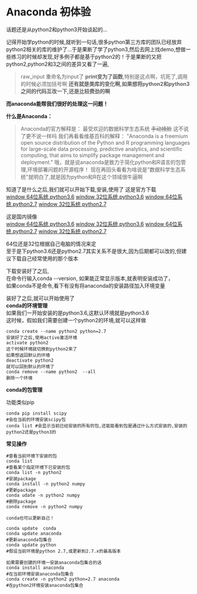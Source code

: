 # Anaconda <del>初</del>体验

话题还是从python2和python3开始谈起的...

记得开始学python的时候,就听到一句话,很多python第三方库的团队已经放弃python2相关的库的维护了...于是果断了学了python3,然后去网上找demo,想做一些练习的时候却发现,好多例子都是基于python2的！于是果断的又把python2,python2和3之间的差异又看了一遍,  
>raw_input 重命名为input了
>**print变为了函数**,特别是这点啊，坑死了,调用的时候必须加括号啊 
>**还有就是类库的变化啊,如果想将python2和python3之间的代码互改一下,还是比较费劲的啊**

**而anaconda能帮我们很好的处理这一问题！**

**什么是Anaconda：**
> Anaconda的官方解释是：
> 最受欢迎的数据科学生态系统
> <del>手动捂脸</del>
> 这不说了更不说一样吗
> 我们再看看维基百科的解释：
>"Anaconda is a freemium open source distribution of the Python and R programming languages for large-scale data processing, predictive analytics, and scientific computing, that aims to simplify package management and deployment."
>哦，就是说anaconda是致力于简化python和R语言的包管理,环境部署问题的开源程序！
>现在再回头看看为啥说是"数据科学生态系统"就明白了,就是因为python和R在这个领域很牛逼啊

知道了是什么之后,我们就可以开始下载,安装,使用了 
这是官方下载   
[window 64位系统,python3.6](https://repo.continuum.io/archive/Anaconda3-4.4.0-Windows-x86_64.exe)
[window 32位系统,python3.6](https://repo.continuum.io/archive/Anaconda3-4.4.0-Windows-x86.exe)
[window 64位系统,python2.7](https://repo.continuum.io/archive/Anaconda2-4.4.0-Windows-x86_64.exe)
[window 32位系统,python2.7](https://repo.continuum.io/archive/Anaconda2-4.4.0-Windows-x86.exe)

这是国内镜像  
[window 64位系统,python3.6](https://mirrors.tuna.tsinghua.edu.cn/anaconda/miniconda/Miniconda3-latest-Windows-x86_64.exe)
[window 32位系统,python3.6](https://mirrors.tuna.tsinghua.edu.cn/anaconda/miniconda/Miniconda3-latest-Windows-x86.exe)
[window 64位系统,python2.7](https://mirrors.tuna.tsinghua.edu.cn/anaconda/miniconda/Miniconda2-latest-Windows-x86_64.exe)
[window 32位系统,python2.7](https://mirrors.tuna.tsinghua.edu.cn/anaconda/miniconda/Miniconda2-latest-Windows-x86.exe)  

64位还是32位根据自己电脑的情况来定  
至于是下python3.6还是python2.7其实关系不是很大,因为后期都可以改的,但建议下载自己经常使用的那个版本  

下载安装好了之后,  
在命令行输入conda --version,
如果能正常显示版本,就表明安装成功了，  
如果conda不是命令,看下有没有将anaconda的安装路径加入环境变量  

装好了之后,就可以开始使用了  
**conda的环境管理**  
如果我们一开始安装的是python3.6,这默认环境就是python3.6  
这时候，假如我们需要创建一个python2的环境,就可以这样做  

	conda create --name python2 python=2.7
	安装好了之后,使用active激活环境  
	activate python2  
	这个时候环境就切换到python2来了  
	如果想返回默认的环境  
	deactivate python2  
	就可以回到默认的环境了  
	conda remove --name python2  --all
	删除一个环境  
**conda的包管理**  

功能类似pip

	conda pip install scipy
	#会在当前的环境安装scipy包
	conda list #会显示当前已经安装的所有的包,还能能看到包是通过什么方式安装的,安装的python2还是python3的


**常见操作**  

	#查看当前环境下安装的包
	conda list  
	#查看某个指定环境下已安装的包
	conda list -n python2
	#安装package  
	conda install -n python2 numpy  
	#更新package  
	conda udate -n python2 numpy  
	#删除package  
	conda remove -n python2 numpy  

	conda也可以更新自己！
	
	conda update  conda  
	conda update anaconda
	#更新anaconda包集合   
	conda update python
	#假设当前环境是python 2.7,或更新到2.7.x的最高版本

	如果需要创建的环境一安装anaconda包集合的话  
	conda install anaconda
	#在当前环境安装anaconda包集合
	conda create -n python2 python=2.7 anaconda
	#在python2环境安装anaconda包集合  


	










